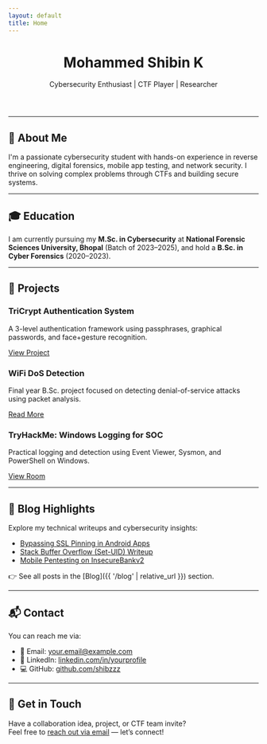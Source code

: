 ```yaml
---
layout: default
title: Home
---
```


<header>
  <h1>Mohammed Shibin K</h1>
  <p>Cybersecurity Enthusiast | CTF Player | Researcher</p>
</header>

---

## 👋 About Me

I'm a passionate cybersecurity student with hands-on experience in reverse engineering, digital forensics, mobile app testing, and network security. I thrive on solving complex problems through CTFs and building secure systems.

---

## 🎓 Education

I am currently pursuing my **M.Sc. in Cybersecurity** at **National Forensic Sciences University, Bhopal** (Batch of 2023–2025), and hold a **B.Sc. in Cyber Forensics** (2020–2023).

---

## 🧠 Projects

<div class="projects">

  <div class="project-card">
    <h3 class="project-title">TriCrypt Authentication System</h3>
    <p class="project-desc">A 3-level authentication framework using passphrases, graphical passwords, and face+gesture recognition.</p>
    <a class="project-link" href="#">View Project</a>
  </div>

  <div class="project-card">
    <h3 class="project-title">WiFi DoS Detection</h3>
    <p class="project-desc">Final year B.Sc. project focused on detecting denial-of-service attacks using packet analysis.</p>
    <a class="project-link" href="#">Read More</a>
  </div>

  <div class="project-card">
    <h3 class="project-title">TryHackMe: Windows Logging for SOC</h3>
    <p class="project-desc">Practical logging and detection using Event Viewer, Sysmon, and PowerShell on Windows.</p>
    <a class="project-link" href="https://tryhackme.com/room/windowslogging">View Room</a>
  </div>

</div>

---

## 📝 Blog Highlights

Explore my technical writeups and cybersecurity insights:

- [Bypassing SSL Pinning in Android Apps](./blog/ssl-pinning-bypass)
- [Stack Buffer Overflow (Set-UID) Writeup](./blog/stack-buffer-overflow)
- [Mobile Pentesting on InsecureBankv2](./blog/mobile-pentest)

👉 See all posts in the [Blog]({{ '/blog' | relative_url }}) section.

---

## 📬 Contact

You can reach me via:

- 📧 Email: [your.email@example.com](mailto:your.email@example.com)
- 💼 LinkedIn: [linkedin.com/in/yourprofile](https://linkedin.com/in/yourprofile)
- 💻 GitHub: [github.com/shibzzz](https://github.com/shibzzz)

---

## 🤝 Get in Touch

Have a collaboration idea, project, or CTF team invite?  
Feel free to [reach out via email](mailto:your.email@example.com) — let’s connect!

